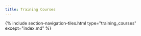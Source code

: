 ```yaml
---
title: Training Courses
---
```



{% include section-navigation-tiles.html type="training_courses" except="index.md" %}


